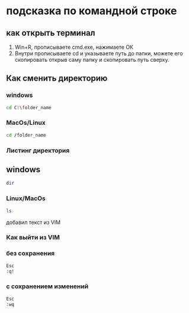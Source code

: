 # подсказка по командной строке

## как открыть терминал
1. Win+R, прописываете cmd.exe, нажимаете ОК
2. Внутри прописываете cd и указываете путь до папки, можете его скопировать открыв саму папку и скопировать путь сверху.

## Как сменить директорию
### windows
```sh
cd C:\folder_name
```

### MacOs/Linux
```sh
cd /folder_name
```

### Листинг директория
## windows
```sh
dir
```
### Linux/MacOs
```sh
ls
```

добавил текст из VIM
### Как выйти из VIM
### без сохранения
```sh
Esc
:q!
```
### с сохранением изменений
```sh
Esc
:wq
```
